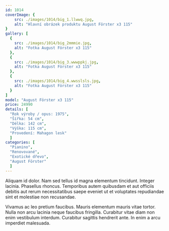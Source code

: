 ```yaml
---
id: 1014
coverImage: {
    src: ./images/1014/big_1.llwwq.jpg,
    alt: "Hlavní obrázek produktu August Förster x3 115"
}
gallery: [
  {
    src: ./images/1014/big_2mmmie.jpg,
    alt: "Fotka August Förster x3 115"
  },
  {
    src: ./images/1014/big_3.wwwppkj.jpg,
    alt: "Fotka August Förster x3 115"
  },
  {
    src: ./images/1014/big_4.wwsslsls.jpg,
    alt: "Fotka August Förster x3 115"
  }
]
model: "August Förster x3 115"
price: 24990
details: [
  "Rok výroby / opus: 1975",
  "Šířka: 54 cm",
  "Délka: 142 cm",
  "Výška: 115 cm",
  "Provedení: Mahagon lesk"
  ]
categories: [
  "Pianino",
  "Renovované",
  "Exotické dřevo",
  "August Förster"
  ]
---
```


Aliquam id dolor. Nam sed tellus id magna elementum tincidunt. Integer lacinia. Phasellus rhoncus. Temporibus autem quibusdam et aut officiis debitis aut rerum necessitatibus saepe eveniet ut et voluptates repudiandae sint et molestiae non recusandae.

Vivamus ac leo pretium faucibus. Mauris elementum mauris vitae tortor. Nulla non arcu lacinia neque faucibus fringilla. Curabitur vitae diam non enim vestibulum interdum. Curabitur sagittis hendrerit ante. In enim a arcu imperdiet malesuada.